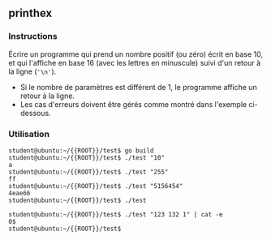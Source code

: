## printhex

### Instructions

Écrire un programme qui prend un nombre positif (ou zéro) écrit en base 10, et qui l'affiche en base 16 (avec les lettres en minuscule) suivi d'un retour à la ligne (`'\n'`).

-   Si le nombre de paramètres est différent de 1, le programme affiche un retour à la ligne.
-   Les cas d'erreurs doivent être gérés comme montré dans l'exemple ci-dessous.


### Utilisation

```console
student@ubuntu:~/{{ROOT}}/test$ go build
student@ubuntu:~/{{ROOT}}/test$ ./test "10"
a
student@ubuntu:~/{{ROOT}}/test$ ./test "255"
ff
student@ubuntu:~/{{ROOT}}/test$ ./test "5156454"
4eae66
student@ubuntu:~/{{ROOT}}/test$ ./test

student@ubuntu:~/{{ROOT}}/test$ ./test "123 132 1" | cat -e
0$
student@ubuntu:~/{{ROOT}}/test$ 
```
